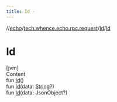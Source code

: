 ```yaml
---
title: Id -
---
```

//[echo](../../index.md)/[tech.whence.echo.rpc.request](../index.md)/[Id](index.md)/[Id](-id.md)



# Id  
[jvm]  
Content  
fun [Id](-id.md)()  
fun [Id](-id.md)(data: [String](https://kotlinlang.org/api/latest/jvm/stdlib/kotlin/-string/index.html)?)  
fun [Id](-id.md)(data: JsonObject?)  



